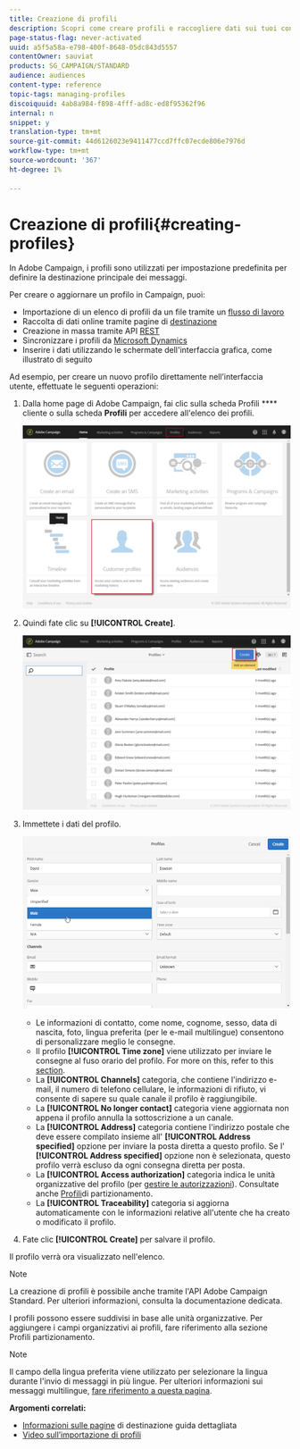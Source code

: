 ```yaml
---
title: Creazione di profili
description: Scopri come creare profili e raccogliere dati sui tuoi contatti utilizzando API, funzionalità di importazione, acquisizione online, aggiornamenti automatici o manuali.
page-status-flag: never-activated
uuid: a5f5a58a-e798-400f-8648-05dc843d5557
contentOwner: sauviat
products: SG_CAMPAIGN/STANDARD
audience: audiences
content-type: reference
topic-tags: managing-profiles
discoiquuid: 4ab8a984-f898-4fff-ad8c-ed8f95362f96
internal: n
snippet: y
translation-type: tm+mt
source-git-commit: 44d6126023e9411477ccd7ffc07ecde806e7976d
workflow-type: tm+mt
source-wordcount: '367'
ht-degree: 1%

---
```



# Creazione di profili{#creating-profiles}

In Adobe Campaign, i profili sono utilizzati per impostazione predefinita per definire la destinazione principale dei messaggi.

Per creare o aggiornare un profilo in Campaign, puoi:

* Importazione di un elenco di profili da un file tramite un [flusso di lavoro](../../automating/using/creating-import-workflow-templates.md)
* Raccolta di dati online tramite pagine di [destinazione](../../channels/using/getting-started-with-landing-pages.md)
* Creazione in massa tramite API [REST](../../api/using/get-started-apis.md)
* Sincronizzare i profili da [Microsoft Dynamics](../../integrating/using/working-with-campaign-standard-and-microsoft-dynamics-365.md)
* Inserire i dati utilizzando le schermate dell&#39;interfaccia grafica, come illustrato di seguito

Ad esempio, per creare un nuovo profilo direttamente nell’interfaccia utente, effettuate le seguenti operazioni:

1. Dalla home page di Adobe Campaign, fai clic sulla scheda Profili **** cliente o sulla scheda **Profili** per accedere all&#39;elenco dei profili.

   ![](assets/profile_creation_1.png)

1. Quindi fate clic su **[!UICONTROL Create]**.

   ![](assets/profile_creation.png)

1. Immettete i dati del profilo.

   ![](assets/profile_creation1.png)

   * Le informazioni di contatto, come nome, cognome, sesso, data di nascita, foto, lingua preferita (per le e-mail [](../../channels/using/creating-a-multilingual-email.md)multilingue) consentono di personalizzare meglio le consegne.
   * Il profilo **[!UICONTROL Time zone]** viene utilizzato per inviare le consegne al fuso orario del profilo. For more on this, refer to this [section](../../sending/using/sending-messages-at-the-recipient-s-time-zone.md).
   * La **[!UICONTROL Channels]** categoria, che contiene l&#39;indirizzo e-mail, il numero di telefono cellulare, le informazioni di rifiuto, vi consente di sapere su quale canale il profilo è raggiungibile.
   * La **[!UICONTROL No longer contact]** categoria viene aggiornata non appena il profilo annulla la sottoscrizione a un canale.
   * La **[!UICONTROL Address]** categoria contiene l&#39;indirizzo postale che deve essere compilato insieme all&#39; **[!UICONTROL Address specified]** opzione per inviare la posta [](../../channels/using/about-direct-mail.md) diretta a questo profilo. Se l&#39; **[!UICONTROL Address specified]** opzione non è selezionata, questo profilo verrà escluso da ogni consegna diretta per posta.
   * La **[!UICONTROL Access authorization]** categoria indica le unità organizzative del profilo (per [gestire le autorizzazioni](../../administration/using/about-access-management.md)). Consultate anche [Profili](../../administration/using/organizational-units.md#partitioning-profiles)di partizionamento.
   * La **[!UICONTROL Traceability]** categoria si aggiorna automaticamente con le informazioni relative all&#39;utente che ha creato o modificato il profilo.

1. Fate clic **[!UICONTROL Create]** per salvare il profilo.

Il profilo verrà ora visualizzato nell&#39;elenco.

>[!NOTE]
>
>La creazione di profili è possibile anche tramite l&#39;API Adobe Campaign Standard. Per ulteriori informazioni, consulta la documentazione [](../../api/using/creating-profiles.md)dedicata.

I profili possono essere suddivisi in base alle unità organizzative. Per aggiungere i campi organizzativi ai profili, fare riferimento alla sezione Profili [](../../administration/using/organizational-units.md#partitioning-profiles) partizionamento.

>[!NOTE]
>
>Il campo della lingua preferita viene utilizzato per selezionare la lingua durante l&#39;invio di messaggi in più lingue. Per ulteriori informazioni sui messaggi multilingue, [fare riferimento a questa pagina](../../channels/using/creating-a-multilingual-email.md).

**Argomenti correlati:**

* [Informazioni sulle pagine](../../channels/using/getting-started-with-landing-pages.md) di destinazione guida dettagliata
* [Video sull’importazione di profili](https://video.tv.adobe.com/v/24993?captions=ita)

